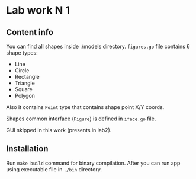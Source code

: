 # Lab work N 1

## Content info

You can find all shapes inside ./models directory. `figures.go` file contains 6 shape types:
- Line
- Circle
- Rectangle
- Triangle
- Square
- Polygon

Also it contains `Point` type that contains shape point X/Y coords.

Shapes common interface (`Figure`) is defined in `iface.go` file.

GUI skipped in this work (presents in lab2).

## Installation

Run `make build` command for binary compilation. After you can run app using executable file in `./bin` directory.

